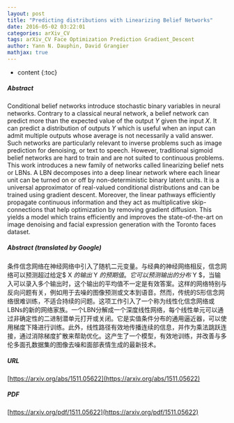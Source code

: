 ```yaml
---
layout: post
title: "Predicting distributions with Linearizing Belief Networks"
date: 2016-05-02 03:22:01
categories: arXiv_CV
tags: arXiv_CV Face Optimization Prediction Gradient_Descent
author: Yann N. Dauphin, David Grangier
mathjax: true
---
```


* content
{:toc}

##### Abstract
Conditional belief networks introduce stochastic binary variables in neural networks. Contrary to a classical neural network, a belief network can predict more than the expected value of the output $Y$ given the input $X$. It can predict a distribution of outputs $Y$ which is useful when an input can admit multiple outputs whose average is not necessarily a valid answer. Such networks are particularly relevant to inverse problems such as image prediction for denoising, or text to speech. However, traditional sigmoid belief networks are hard to train and are not suited to continuous problems. This work introduces a new family of networks called linearizing belief nets or LBNs. A LBN decomposes into a deep linear network where each linear unit can be turned on or off by non-deterministic binary latent units. It is a universal approximator of real-valued conditional distributions and can be trained using gradient descent. Moreover, the linear pathways efficiently propagate continuous information and they act as multiplicative skip-connections that help optimization by removing gradient diffusion. This yields a model which trains efficiently and improves the state-of-the-art on image denoising and facial expression generation with the Toronto faces dataset.

##### Abstract (translated by Google)
条件信念网络在神经网络中引入了随机二元变量。与经典的神经网络相反，信念网络可以预测超过给定$ X $的输出$ Y $的预期值。它可以预测输出的分布$ Y $，当输入可以录入多个输出时，这个输出的平均值不一定是有效答案。这样的网络特别与反向问题有关，例如用于去噪的图像预测或文本到语音。然而，传统的S形信念网络很难训练，不适合持续的问题。这项工作引入了一个称为线性化信念网络或LBNs的新的网络家族。一个LBN分解成一个深度线性网络，每个线性单元可以通过非确定性的二进制潜单元打开或关闭。它是实值条件分布的通用逼近器，可以使用梯度下降进行训练。此外，线性路径有效地传播连续的信息，并作为乘法跳跃连接，通过消除梯度扩散来帮助优化。这产生了一个模型，有效地训练，并改善与多伦多面孔数据集的图像去噪和面部表情生成的最新技术。

##### URL
[https://arxiv.org/abs/1511.05622](https://arxiv.org/abs/1511.05622)

##### PDF
[https://arxiv.org/pdf/1511.05622](https://arxiv.org/pdf/1511.05622)

